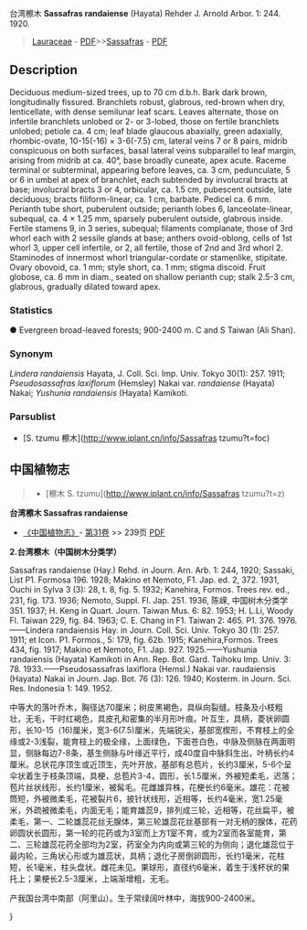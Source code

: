 台湾檫木 **Sassafras randaiense** (Hayata) Rehder J. Arnold Arbor. 1: 244. 1920.

> [Lauraceae](http://www.iplant.cn/info/Lauraceae?t=foc) - [PDF](http://www.iplant.cn/foc/pdf/Lauraceae.pdf)>>[Sassafras](http://www.iplant.cn/info/Sassafras?t=foc) - [PDF](http://www.iplant.cn/foc/pdf/Sassafras.pdf)

## Description

Deciduous medium-sized trees, up to 70 cm d.b.h. Bark dark brown, longitudinally fissured. Branchlets robust, glabrous, red-brown when dry, lenticellate, with dense semilunar leaf scars. Leaves alternate, those on infertile branchlets unlobed or 2- or 3-lobed, those on fertile branchlets unlobed; petiole ca. 4 cm; leaf blade glaucous abaxially, green adaxially, rhombic-ovate, 10-15(-16) × 3-6(-7.5) cm, lateral veins 7 or 8 pairs, midrib conspicuous on both surfaces, basal lateral veins subparallel to leaf margin, arising from midrib at ca. 40°, base broadly cuneate, apex acute. Raceme terminal or subterminal, appearing before leaves, ca. 3 cm, pedunculate, 5 or 6 in umbel at apex of branchlet, each subtended by involucral bracts at base; involucral bracts 3 or 4, orbicular, ca. 1.5 cm, pubescent outside, late deciduous; bracts filiform-linear, ca. 1 cm, barbate. Pedicel ca. 6 mm. Perianth tube short, puberulent outside; perianth lobes 6, lanceolate-linear, subequal, ca. 4 × 1.25 mm, sparsely puberulent outside, glabrous inside. Fertile stamens 9, in 3 series, subequal; filaments complanate, those of 3rd whorl each with 2 sessile glands at base; anthers ovoid-oblong, cells of 1st whorl 3, upper cell infertile, or 2, all fertile, those of 2nd and 3rd whorl 2. Staminodes of innermost whorl triangular-cordate or stamenlike, stipitate. Ovary obovoid, ca. 1 mm; style short, ca. 1 mm; stigma discoid. Fruit globose, ca. 6 mm in diam., seated on shallow perianth cup; stalk 2.5-3 cm, glabrous, gradually dilated toward apex.

### Statistics
● Evergreen broad-leaved forests; 900-2400 m. C and S Taiwan (Ali Shan).

### Synonym
*Lindera randaiensis* Hayata, J. Coll. Sci. Imp. Univ. Tokyo 30(1): 257. 1911; *Pseudosassafras laxiflorum* (Hemsley) Nakai var. *randaiense* (Hayata) Nakai; *Yushunia randaiensis* (Hayata) Kamikoti.

### Parsublist

* [S.  tzumu  檫木](http://www.iplant.cn/info/Sassafras tzumu?t=foc)

## 中国植物志

> * [檫木  S.  tzumu](http://www.iplant.cn/info/Sassafras tzumu?t=z)


**台湾檫木 Sassafras randaiense**

* [《中国植物志》](http://www.iplant.cn/frps)- [第31卷](http://www.iplant.cn/frps/vol/31) >> 239页 [PDF](http://www.iplant.cn/frps/pdf/31/239.pdf)

**2.台湾檫木（中国树木分类学）**

Sassafras randaiense (Hay.) Rehd. in Journ. Arn. Arb. 1: 244, 1920; Sassaki, List P1. Formosa 196. 1928; Makino et Nemoto, F1. Jap. ed. 2, 372. 1931, Ouchi in Sylva 3 (3): 28, t. 8, fig. 5. 1932; Kanehira, Formos. Trees rev. ed., 231, fig. 173. 1936; Nemoto, Suppl. Fl. Jap. 251. 1936, 陈嵘, 中国树木分类学351. 1937; H. Keng in Quart. Journ. Taiwan Mus. 6: 82. 1953; H. L.Li, Woody Fl. Taiwan 229, fig. 84. 1963; C. E. Chang in F1. Taiwan 2: 465. P1. 376. 1976.——Lindera randaiensis Hay. in Journ. Coll. Sci. Univ. Tokyo 30 (1): 257. 1911; et Icon. P1. Formos., 5: 179, fig. 62b. 1915; Kanehira,Formos. Trees 434, fig. 1917; Makino et Nemoto, F1. Jap. 927. 1925.——Yushunia randaiensis (Hayata) Kamikoti in Ann. Rep. Bot. Gard. Taihoku Imp. Univ. 3: 78. 1933.——Pseudosassafras laxiflora (Hemsl.) Nakai var. raudaiensis (Hayata) Nakai in Journ. Jap. Bot. 76 (3): 126. 1940; Kosterm. in Journ. Sci. Res. Indonesia 1: 149. 1952.

中等大的落叶乔木，胸径达70厘米；树皮黑褐色，具纵向裂缝。枝条及小枝粗壮，无毛，干时红褐色，具皮孔和密集的半月形叶痕。叶互生，具柄，菱状卵圆形，长10-15（16)厘米，宽3-6(7.5)厘米，先端锐尖，基部宽楔形，不育枝上的全缘或2-3浅裂，能育枝上的极全缘，上面绿色，下面苍白色，中脉及侧脉在两面明显，侧脉每边7-8条，基生侧脉与叶缘近平行，成40度自中脉斜生出，叶柄长约4厘米。总状花序顶生或近顶生，先叶开放，基部有总苞片，长约3厘米，5-6个呈伞状着生于枝条顶端，具梗，总苞片3-4，圆形，长1.5厘米，外被短柔毛，迟落；苞片丝状线形，长约1厘米，被髯毛。花雌雄异株，花梗长约6毫米。雄花：花被筒短，外被微柔毛，花被裂片6，披针状线形，近相等，长约4毫米，宽1.25毫米，外疏被微柔毛，内面无毛；能育雄蕊9，排列成三轮，近相等，花丝扁平，被柔毛，第一、二轮雄蕊花丝无腺体，第三轮雄蕊花丝基部有一对无柄的腺体，花药卵圆状长圆形，第一轮的花药或为3室而上方1室不育，或为2室而各室能育，第二、三轮雄蕊花药全部均为2室，药室全为内向或第三轮的为侧向；退化雄蕊位于最内轮，三角状心形或为雄蕊状，具柄；退化子房倒卵圆形，长约1毫米，花柱短，长1毫米，柱头盘状。雌花未见。果球形，直径约6毫米，着生于浅杯状的果托上；果梗长2.5-3厘米，上端渐增粗，无毛。

产我国台湾中南部（阿里山）。生于常绿阔叶林中，海拔900-2400米。

}